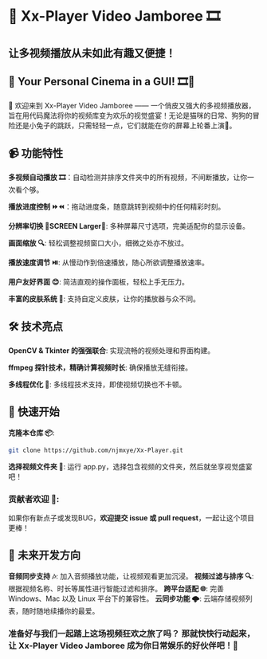 # 🎥 Xx-Player Video Jamboree 🎞️
## 让多视频播放从未如此有趣又便捷！
## 🎥 Your Personal Cinema in a GUI! 🎞️🎉

🌈 欢迎来到 Xx-Player Video Jamboree —— 一个俏皮又强大的多视频播放器，旨在用代码魔法将你的视频库变为欢乐的视觉盛宴！无论是猫咪的日常、狗狗的冒险还是小兔子的跳跃，只需轻轻一点，它们就能在你的屏幕上轮番上演🎉。

## 📹 功能特性
**多视频自动播放 🎞️**：自动检测并排序文件夹中的所有视频，不间断播放，让你一次看个够。

**播放进度控制 ⏩⏪**：拖动进度条，随意跳转到视频中的任何精彩时刻。

**分辨率切换 📱SCREEN Larger📱**: 多种屏幕尺寸选项，完美适配你的显示设备。

**画面缩放 🔍**: 轻松调整视频窗口大小，细微之处亦不放过。

**播放速度调节 ⏯️**: 从慢动作到倍速播放，随心所欲调整播放速率。

**用户友好界面 😊**: 简洁直观的操作面板，轻松上手无压力。
   
**丰富的皮肤系统 🎨**: 支持自定义皮肤，让你的播放器与众不同。
## 🛠️ 技术亮点
**OpenCV & Tkinter 的强强联合**: 实现流畅的视频处理和界面构建。

**ffmpeg 探针技术，精确计算视频时长**: 确保播放无缝衔接。

**多线程优化 💼**: 多线程技术支持，即使视频切换也不卡顿。

## 🌈 快速开始
**克隆本仓库 📦**:
```bash
git clone https://github.com/njmxye/Xx-Player.git
```  
**选择视频文件夹 📁**: 
运行 app.py，选择包含视频的文件夹，然后就坐享视觉盛宴吧！

### 贡献者欢迎 👏: 
如果你有新点子或发现BUG，**欢迎提交 issue 或 pull request**，一起让这个项目更棒！

## 📌 未来开发方向
**音频同步支持 🎶**: 加入音频播放功能，让视频观看更加沉浸。
**视频过滤与排序 🔍**: 根据视频名称、时长等属性进行智能过滤和排序。
**跨平台适配 🌐**: 完善 Windows、Mac 以及 Linux 平台下的兼容性。
**云同步功能 🌩️**: 云端存储视频列表，随时随地续播你的最爱。

### 准备好与我们一起踏上这场视频狂欢之旅了吗？ 那就快快行动起来，让 Xx-Player Video Jamboree 成为你日常娱乐的好伙伴吧！🌈